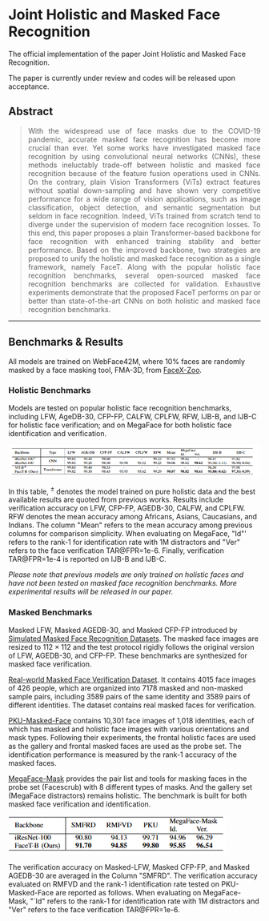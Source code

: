 # Joint Holistic and Masked Face Recognition

The official implementation of the paper Joint Holistic and Masked Face Recognition.

The paper is currently under review and codes will be released upon acceptance.

## Abstract 

><div align="justify">With the widespread use of face masks due to the COVID-19 pandemic, accurate masked face recognition has become more crucial than ever. Yet some works have investigated masked face recognition by using convolutional neural networks (CNNs), these methods ineluctably trade-off between holistic and masked face recognition because of the feature fusion operations used in CNNs. On the contrary, plain Vision Transformers (ViTs) extract features without spatial down-sampling and have shown very competitive performance for a wide range of vision applications, such as image classification, object detection, and semantic segmentation but seldom in face recognition. Indeed, ViTs trained from scratch tend to diverge under the supervision of modern face recognition losses. To this end, this paper proposes a plain Transformer-based backbone for face recognition with enhanced training stability and better performance. Based on the improved backbone, two strategies are proposed to unify the holistic and masked face recognition as a single framework, namely FaceT. Along with the popular holistic face recognition benchmarks, several open-sourced masked face recognition benchmarks are collected for validation. Exhaustive experiments demonstrate that the proposed FaceT performs on par or better than state-of-the-art CNNs on both holistic and masked face recognition benchmarks.</div>

------

## Benchmarks & Results
All models are trained on WebFace42M, where 10% faces are randomly masked by a face masking tool, FMA-3D, from [FaceX-Zoo](https://github.com/JDAI-CV/FaceX-Zoo).

### Holistic Benchmarks
Models are tested on popular holistic face recognition benchmarks, including LFW, AgeDB-30, CFP-FP, CALFW, CPLFW, RFW, IJB-B, and IJB-C for holistic face verification; and on MegaFace for both holistic face identification and verification.

![t1](https://github.com/zyainfal/Joint-Holistic-and-Masked-Face-Recognition/blob/main/fig/t1.PNG)

In this table, $^{\pm}$ denotes the model trained on pure holistic data and the best available results are quoted from previous works. Results include verification accuracy on LFW, CFP-FP, AGEDB-30, CALFW, and CPLFW. RFW denotes the mean accuracy among Africans, Asians, Caucasians, and Indians. The column "Mean" refers to the mean accuracy among previous columns for comparison simplicity. When evaluating on MegaFace,  "Id"' refers to the rank-1 for identification rate with 1M distractors and "Ver" refers to the face verification TAR@FPR=1e-6. Finally, verification TAR@FPR=1e-4 is reported on IJB-B and IJB-C. 

*Please note that previous models are only trained on holistic faces and have not been tested on masked face recognition benchmarks. More experimental results will be released in our paper.*

### Masked Benchmarks
Masked LFW, Masked AGEDB-30, and Masked CFP-FP introduced by [Simulated Masked Face Recognition Datasets](https://github.com/X-zhangyang/Real-World-Masked-Face-Dataset). The masked face images are resized to $112 \times 112$ and the test protocol rigidly follows the original version of LFW, AGEDB-30, and CFP-FP. These benchmarks are synthesized for masked face verification.

[Real-world Masked Face Verification Dataset](https://github.com/X-zhangyang/Real-World-Masked-Face-Dataset). It contains 4015 face images of 426 people, which are organized into 7178 masked and non-masked sample pairs, including 3589 pairs of the same identity and 3589 pairs of different identities. The dataset contains real masked faces for verification.

[PKU-Masked-Face](https://pkuml.org/resources/pku-masked-face-dataset.html) contains 10,301 face images of 1,018 identities, each of which has masked and holistic face images with various orientations and mask types. Following their experiments, the frontal holistic faces are used as the gallery and frontal masked faces are used as the probe set. The identification performance is measured by the rank-1 accuracy of the masked faces.

[MegaFace-Mask](https://github.com/JDAI-CV/FaceX-Zoo/tree/main/test_protocol) provides the pair list and tools for masking faces in the probe set (Facescrub) with 8 different types of masks. And the gallery set (MegaFace distractors) remains holistic. The benchmark is built for both masked face verification and identification.

![t2](https://github.com/zyainfal/Joint-Holistic-and-Masked-Face-Recognition/blob/main/fig/t2.PNG)

The verification accuracy on Masked-LFW, Masked CFP-FP, and Masked AGEDB-30 are averaged in the Column "SMFRD". The verification accuracy evaluated on RMFVD and the rank-1 identification rate tested on PKU-Masked-Face are reported as follows. When evaluating on MegaFace-Mask,  "`Id" refers to the rank-1 for identification rate with 1M distractors and "Ver" refers to the face verification TAR@FPR=1e-6.
